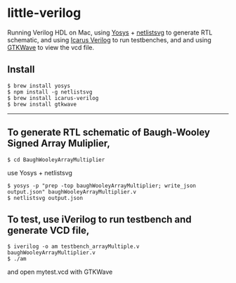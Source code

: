 # little-verilog

Running Verilog HDL on Mac, using [Yosys](https://github.com/YosysHQ/yosys) + [netlistsvg](https://github.com/nturley/netlistsvg) to generate RTL schematic, and using [Icarus Verilog](https://github.com/steveicarus/iverilog) to run testbenches, and and using [GTKWave](https://gtkwave.sourceforge.net) to view the vcd file.

## Install

```
$ brew install yosys
$ npm install -g netlistsvg
$ brew install icarus-verilog
$ brew install gtkwave
```

--------

## To generate RTL schematic of Baugh-Wooley Signed Array Muliplier, 

`$ cd BaughWooleyArrayMultiplier`

use Yosys + netlistsvg
```
$ yosys -p "prep -top baughWooleyArrayMultiplier; write_json output.json" baughWooleyArrayMultiplier.v
$ netlistsvg output.json
```

## To test, use iVerilog to run testbench and generate VCD file,

```
$ iverilog -o am testbench_arrayMultiple.v baughWooleyArrayMultiplier.v
$ ./am
```
and open mytest.vcd with GTKWave
